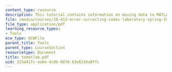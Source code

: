 ```yaml
---
content_type: resource
description: This tutorial contains information on moving data to MATLAB.
file: /media/courses/18-413-error-correcting-codes-laboratory-spring-2004/325d41fcaabe4cdb887db3e8310a8ffc_tomatlab.pdf
file_type: application/pdf
learning_resource_types:
- Tools
ocw_type: OCWFile
parent_title: Tools
parent_type: CourseSection
resourcetype: Document
title: tomatlab.pdf
uid: 325d41fc-aabe-4cdb-887d-b3e8310a8ffc
---
```

